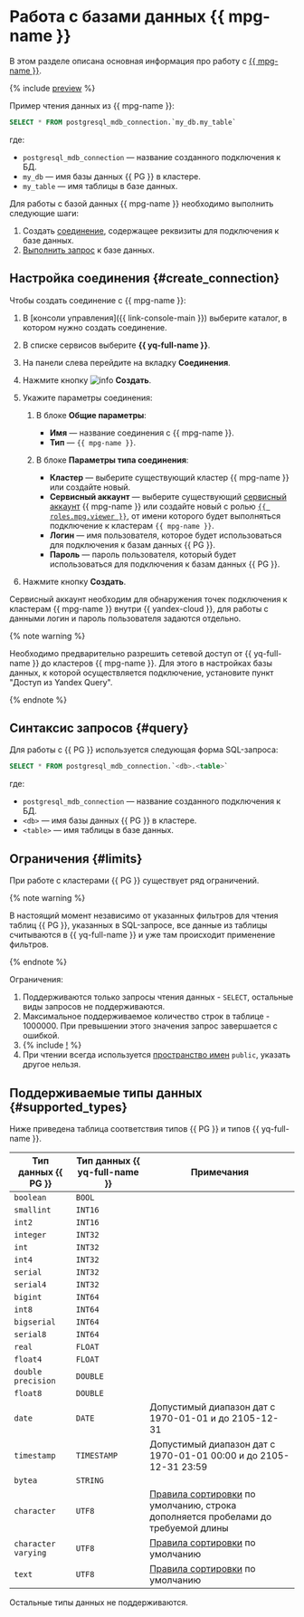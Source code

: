 # Работа с базами данных {{ mpg-name }}

В этом разделе описана основная информация про работу с [{{ mpg-name }}](https://cloud.yandex.ru/services/managed-postgresql).

{% include [preview](../_includes/preview.md) %}


Пример чтения данных из {{ mpg-name }}:

```sql
SELECT * FROM postgresql_mdb_connection.`my_db.my_table`
```

где:
* `postgresql_mdb_connection` — название созданного подключения к БД.
* `my_db` — имя базы данных {{ PG }} в кластере.
* `my_table` — имя таблицы в базе данных.


Для работы с базой данных {{ mpg-name }} необходимо выполнить следующие шаги:
1. Создать [соединение](../concepts/glossary.md#connection), содержащее реквизиты для подключения к базе данных.
1. [Выполнить запрос](#query) к базе данных.

## Настройка соединения {#create_connection}

Чтобы создать соединение с {{ mpg-name }}:
1. В [консоли управления]({{ link-console-main }}) выберите каталог, в котором нужно создать соединение.
1. В списке сервисов выберите **{{ yq-full-name }}**.
1. На панели слева перейдите на вкладку **Соединения**.
1. Нажмите кнопку ![info](../../_assets/plus.svg) **Создать**.
1. Укажите параметры соединения:

   1. В блоке **Общие параметры**:

      * **Имя** — название соединения с {{ mpg-name }}.
      * **Тип** — `{{ mpg-name }}`.

   1. В блоке **Параметры типа соединения**:

      * **Кластер** — выберите существующий кластер {{ mpg-name }} или создайте новый.
      * **Сервисный аккаунт** — выберите существующий [сервисный аккаунт](../../iam/concepts/users/service-accounts.md) {{ mpg-name }} или создайте новый с ролью [`{{ roles.mpg.viewer }}`](../../managed-postgresql/security/index.md#mpg-viewer), от имени которого будет выполняться подключение к кластерам `{{ mpg-name }}`.
      * **Логин**  — имя пользователя, которое будет использоваться для подключения к базам данных {{ PG }}.
      * **Пароль**  — пароль пользователя, который будет использоваться для подключения к базам данных {{ PG }}.


1. Нажмите кнопку **Создать**.

Сервисный аккаунт необходим для обнаружения точек подключения к кластерам {{ mpg-name }} внутри {{ yandex-cloud }}, для работы с данными логин и пароль пользователя задаются отдельно.

{% note warning %}

Необходимо предварительно разрешить сетевой доступ от {{ yq-full-name }} до кластеров {{ mpg-name }}. Для этого в настройках базы данных, к которой осуществляется подключение, установите пункт "Доступ из Yandex Query".

{% endnote %}

## Синтаксис запросов {#query}
Для работы с {{ PG }} используется следующая форма SQL-запроса:

```sql
SELECT * FROM postgresql_mdb_connection.`<db>.<table>`
```

где:
* `postgresql_mdb_connection` — название созданного подключения к БД.
* `<db>` — имя базы данных {{ PG }} в кластере.
* `<table>` — имя таблицы в базе данных.

## Ограничения {#limits}

При работе с кластерами {{ PG }} существует ряд ограничений.

{% note warning %}

В настоящий момент независимо от указанных фильтров для чтения таблиц {{ PG }}, указанных в SQL-запросе, все данные из таблицы считываются в {{ yq-full-name }} и уже там происходит применение фильтров.

{% endnote %}

Ограничения:
1. Поддерживаются только запросы чтения данных - `SELECT`, остальные виды запросов не поддерживаются.
1. Максимальное поддерживаемое количество строк в таблице - 1000000. При превышении этого значения запрос завершается с ошибкой.
1. {% include [!](_includes/datetime_limits.md) %}
1. При чтении всегда используется [пространство имен](https://www.postgresql.org/docs/current/catalog-pg-namespace.html) `public`, указать другое нельзя.


## Поддерживаемые типы данных {#supported_types}

Ниже приведена таблица соответствия типов {{ PG }} и типов {{ yq-full-name }}.

|Тип данных {{ PG }}|Тип данных {{ yq-full-name }}|Примечания|
|---|----|------|
|`boolean`|`BOOL`||
|`smallint`|`INT16`||
|`int2`|`INT16`||
|`integer`|`INT32`||
|`int`|`INT32`||
|`int4`|`INT32`||
|`serial`|`INT32`||
|`serial4`|`INT32`||
|`bigint`|`INT64`||
|`int8`|`INT64`||
|`bigserial`|`INT64`||
|`serial8`|`INT64`||
|`real`|`FLOAT`||
|`float4`|`FLOAT`||
|`double precision`|`DOUBLE`||
|`float8`|`DOUBLE`||
|`date`|`DATE`|Допустимый диапазон дат с 1970-01-01 и до 2105-12-31|
|`timestamp`|`TIMESTAMP`|Допустимый диапазон дат с 1970-01-01 00:00 и до 2105-12-31 23:59|
|`bytea`|`STRING`||
|`character`|`UTF8`|[Правила сортировки](https://www.postgresql.org/docs/current/collation.html) по умолчанию, строка дополняется пробелами до требуемой длины|
|`character varying`|`UTF8`|[Правила сортировки](https://www.postgresql.org/docs/current/collation.html) по умолчанию|
|`text`|`UTF8`|[Правила сортировки](https://www.postgresql.org/docs/current/collation.html) по умолчанию|

Остальные типы данных не поддерживаются.

